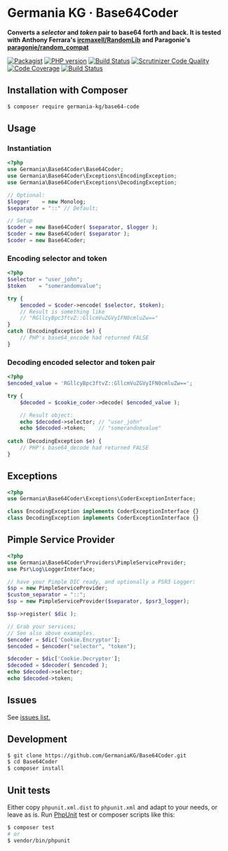 # Germania KG · Base64Coder

**Converts a *selector* and *token* pair to base64 forth and back. It is tested with Anthony Ferrara's [ircmaxell/RandomLib](https://github.com/ircmaxell/RandomLib) and Paragonie's [paragonie/random_compat](https://github.com/paragonie/random_compat)**

[![Packagist](https://img.shields.io/packagist/v/germania-kg/base64-code.svg?style=flat)](https://packagist.org/packages/germania-kg/base64-code)
[![PHP version](https://img.shields.io/packagist/php-v/germania-kg/base64-code.svg)](https://packagist.org/packages/germania-kg/base64-code)
[![Build Status](https://img.shields.io/travis/GermaniaKG/Base64Coder.svg?label=Travis%20CI)](https://travis-ci.org/GermaniaKG/Base64Coder)
[![Scrutinizer Code Quality](https://scrutinizer-ci.com/g/GermaniaKG/Base64Coder/badges/quality-score.png?b=master)](https://scrutinizer-ci.com/g/GermaniaKG/Base64Coder/?branch=master)
[![Code Coverage](https://scrutinizer-ci.com/g/GermaniaKG/Base64Coder/badges/coverage.png?b=master)](https://scrutinizer-ci.com/g/GermaniaKG/Base64Coder/?branch=master)
[![Build Status](https://scrutinizer-ci.com/g/GermaniaKG/Base64Coder/badges/build.png?b=master)](https://scrutinizer-ci.com/g/GermaniaKG/Base64Coder/build-status/master)



## Installation with Composer

```bash
$ composer require germania-kg/base64-code
```


## Usage


### Instantiation
```php
<?php
use Germania\Base64Coder\Base64Coder;
use Germania\Base64Coder\Exceptions\EncodingException;
use Germania\Base64Coder\Exceptions\DecodingException;

// Optional:
$logger    = new Monolog;
$separator = "::" // Default;

// Setup
$coder = new Base64Coder( $separator, $logger );
$coder = new Base64Coder( $separator );
$coder = new Base64Coder;
```


### Encoding selector and token
```php
<?php
$selector = "user_john";
$token    = "somerandomvalue";

try {
	$encoded = $coder->encode( $selector, $token);
	// Result is something like
	// "RGllcyBpc3ftvZ::GllcmVuZGVyIFN0cmluZw=="
} 
catch (EncodingException $e) {
	// PHP's base64_encode had returned FALSE
}
```

### Decoding encoded selector and token pair

```php
<?php
$encoded_value = 'RGllcyBpc3ftvZ::GllcmVuZGVyIFN0cmluZw==';

try {
	$decoded = $cookie_coder->decode( $encoded_value );

	// Result object:
	echo $decoded->selector; // "user_john"
	echo $decoded->token;    // "somerandomvalue"
	
catch (DecodingException $e) {
	// PHP's base64_decode had returned FALSE
}

```

## Exceptions

```php
<?php
use Germania\Base64Coder\Exceptions\CoderExceptionInterface;

class EncodingException implements CoderExceptionInterface {}
class DecodingException implements CoderExceptionInterface {}
```

## Pimple Service Provider

```php
<?php
use Germania\Base64Coder\Providers\PimpleServiceProvider;
use Psr\Log\LoggerInterface;

// have your Pimple DIC ready, and optionally a PSR3 Logger:
$sp = new PimpleServiceProvider;
$custom_separator = "::";
$sp = new PimpleServiceProvider($separator, $psr3_logger);

$sp->register( $dic );

// Grab your services;
// See also above examaples.
$encoder = $dic['Cookie.Encryptor'];
$encoded = $encoder("selector", "token");

$decoder = $dic['Cookie.Decryptor'];
$decoded = $decoder( $encoded );
echo $decoded->selector;
echo $decoded->token;

```

## Issues

See [issues list.][i0]

[i0]: https://github.com/GermaniaKG/Base64Coder/issues 

## Development

```bash
$ git clone https://github.com/GermaniaKG/Base64Coder.git
$ cd Base64Coder
$ composer install
```

## Unit tests

Either copy `phpunit.xml.dist` to `phpunit.xml` and adapt to your needs, or leave as is. Run [PhpUnit](https://phpunit.de/) test or composer scripts like this:

```bash
$ composer test
# or
$ vendor/bin/phpunit
```

